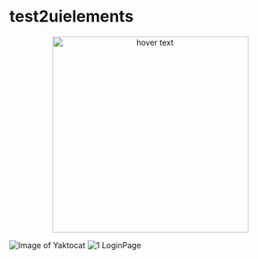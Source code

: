 
# test2uielements
<p align="center">
  <img src="./LoginPage.png" width="350" title="hover text">
</p>

![Image of Yaktocat](image/LoginPage.png)
![1 LoginPage](https://user-images.githubusercontent.com/81357299/122857435-1d684700-d336-11eb-8356-fd2eb94bb237.png)
